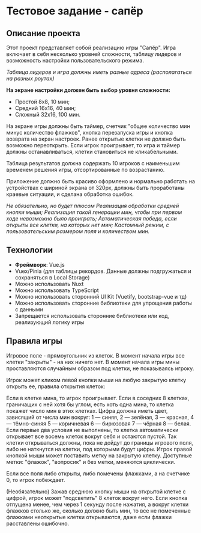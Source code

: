 # Тестовое задание - сапёр

## Описание проекта

Этот проект представляет собой реализацию игры "Сапёр". Игра включает в себя несколько уровней сложности, таблицу лидеров и возможность настройки пользовательского режима.

*Таблица лидеров и игра должны иметь разные адреса (располагаться на разных роутах)*

**На экране настройки должен быть выбор уровня сложности:**

- Простой 8x8, 10 мин;
- Средний 16x16, 40 мин;
- Сложный 32x16, 100 мин.

На экране игры должны быть таймер, счетчик "общее количество мин минус количество флажков", кнопка перезапуска игры и кнопка возврата на экран настроек. Ранее открытые клетки не должно быть возможно переоткрыть. Если игрок проигрывает, то игра и таймер должны останавливаться, клетки становиться не кликабельными.

Таблица результатов должна содержать 10 игроков с наименьшим временем решения игры, отсортированные по возрастанию.

Приложение должно быть красиво оформлено и нормально работать на устройствах с шириной экрана от 320px, должны быть проработаны краевые ситуации, и сделана обработка ошибок.

*Не обязательно, но будет плюсом
Реализация обработки средней кнопки мыши;
Реализация такой генерации мин, чтобы при первом ходе невозможно было проиграть;
Автоматическая победа, если открыты все клетки, на которых нет мин;
Кастомный режим, с пользовательским размером поля и количеством мин.*

## Технологии

- **Фреймворк**: Vue.js
- Vuex/Pinia (для таблицы рекордов. Данные должны подгружаться и сохраняться в Local Storage)
- Можно использовать Nuxt
- Можно использовать TypeScript
- Можно использовать сторонний UI Kit (Vuetify, bootstrap-vue и тд)
- Можно использовать сторонние библиотеки для упрощения работы с данными
- Запрещается использовать сторонние библиотеки или код, реализующий логику игры


## Правила игры
Игровое поле - прямоугольник из клеток. В момент начала игры все клетки "закрыты" - на них ничего нет. В момент начала игры мины проставляются случайным образом под клетки, не показываясь игроку.

Игрок может кликом левой кнопки мыши на любую закрытую клетку открыть ее, правила открытия клеток:

Если в клетке мина, то игрок проигрывает.
Если в соседних 8 клетках, граничащих с ней хотя бы углом, есть хоть одна мина, то клетка покажет число мин в этих клетках.
Цифра должна иметь цвет, зависящий от числа мин вокруг: 1 — синяя, 2 — зелёная, 3 — красная, 4 — тёмно-синяя 5 — коричневая 6 — бирюзовая 7 — чёрная 8 — белая.
Если первые два условия не выполнены, то клетка автоматически открывает все восемь клеток вокруг себя и остаются пустой. Так клетки открываться должны, пока не дойдут до границы игрового поля, либо не наткнутся на клетки, под которыми будут цифры.
Игрок правой кнопкой мыши может поставить метку на закрытую клетку. Доступные метки: "флажок", "вопросик" и без метки, меняются циклически.

Если все поля либо открыты, либо помечены флажками, а на счетчике 0, то игрок побеждает.

(Необязательно) Зажав среднюю кнопку мыши на открытой клетке с цифрой, игрок может "подсветить" 8 клеток вокруг него. Если кнопка отпущена менее, чем через 1 секунду после нажатия, а вокруг клетки флажков столько же, сколько должно быть мин, то все не помеченные флажками неоткрытые клетки открываются, даже если флажки расставлены ошибочно.